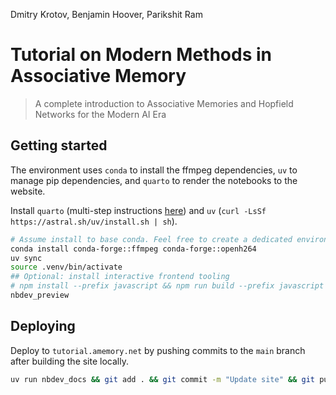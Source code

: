 Dmitry Krotov, Benjamin Hoover, Parikshit Ram

# Tutorial on Modern Methods in Associative Memory

> A complete introduction to Associative Memories and Hopfield Networks
> for the Modern AI Era

## Getting started

The environment uses `conda` to install the ffmpeg dependencies, `uv` to
manage pip dependencies, and `quarto` to render the notebooks to the
website.

Install `quarto` (multi-step instructions
[here](https://docs.posit.co/resources/install-quarto.html)) and `uv`
(`curl -LsSf https://astral.sh/uv/install.sh | sh`).

<!-- If you want to develop the interactive frontend, also install `nodejs` and `npm`. -->

``` sh
# Assume install to base conda. Feel free to create a dedicated environment.
conda install conda-forge::ffmpeg conda-forge::openh264 
uv sync
source .venv/bin/activate
## Optional: install interactive frontend tooling
# npm install --prefix javascript && npm run build --prefix javascript 
nbdev_preview
```

## Deploying

Deploy to `tutorial.amemory.net` by pushing commits to the `main` branch
after building the site locally.

``` sh
uv run nbdev_docs && git add . && git commit -m "Update site" && git push
```

<!-- WARNING: THIS FILE WAS AUTOGENERATED! DO NOT EDIT! -->
